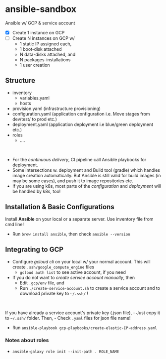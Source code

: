 # ansible-sandbox

Ansible w/ GCP & service account

- [x] Create 1 instance on GCP
- [ ] Create N instances on GCP w/
    - 1 static IP assigned each, 
    - 1 boot-disk attached
    - N data-disks attached, and 
    - N packages-installations
    - 1 user creation

## Structure

- inventory
    - variables.yaml
    - hosts
- provision.yaml (infrastructure provisioning)
- configuration.yaml (application configuration i.e. Move stages from dev/test/ to prod etc.)
- deployment.yaml (application deployment i.e blue/green deployment etc.)
- roles
    - ....

<br>

- For the _continuous delivery_, CI pipeline call Ansible playbooks for deployment. 
- Some intersections w. deployment and Build tool (gradle) which handles image creation automatically. But Ansible is still valid for build images (in may be some cases), and push it to image repositories etc.
- If you are using k8s, most parts of the _configuration_ and _deployment_ will be handled by k8s, too!

## Installation & Basic Configurations

Install **Ansible** on your local or a separate server. Use inventory file from cmd line! 


- Run `brew install ansible`, then check `ansible --version`


## Integrating to GCP

- Configure _gcloud cli_ on your local w/ your normal account. This will create `.ssh/google_compute_engine` files
    - `gcloud auth list` to see active account, if you need
- If you do not want to _create service account manually_, then 
    - Edit `.gcp/env` file, and 
    - Run `./create-service-account.sh` to create a service account and to download private key to `~/.ssh/` !
<br> 

If you have already a service account's private key (.json file), 
    - Just copy it to `~/.ssh/` folder. Then,
    - Check `.yaml` files for json file name!
- Run `ansible-playbook gcp-playbooks/create-elastic-IP-address.yaml`


### Notes about roles

- `ansible-galaxy role init --init-path . ROLE_NAME`